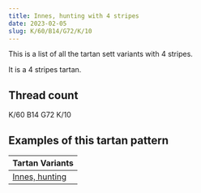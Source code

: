 ```yaml
---
title: Innes, hunting with 4 stripes
date: 2023-02-05
slug: K/60/B14/G72/K/10
---
```

This is a list of all the tartan sett variants with 4 stripes.

It is a 4 stripes tartan.


## Thread count
K/60 B14 G72 K/10

## Examples of this tartan pattern

| Tartan Variants |
|---------------|
| [Innes, hunting](/variants/k/60/b14/g72/k/10-b304080-g008000-k000000)||
